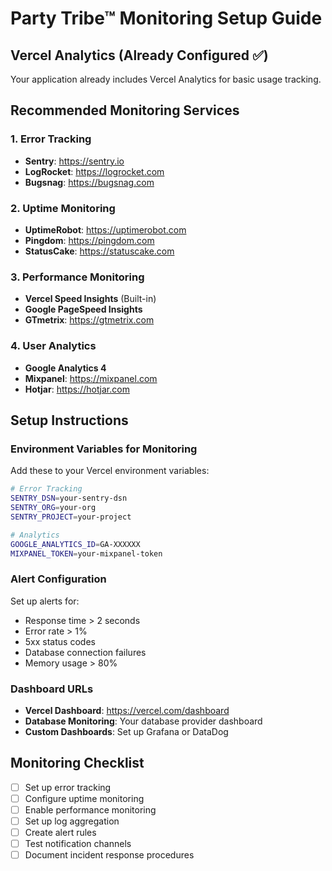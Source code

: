 # Party Tribe™ Monitoring Setup Guide

## Vercel Analytics (Already Configured ✅)
Your application already includes Vercel Analytics for basic usage tracking.

## Recommended Monitoring Services

### 1. Error Tracking
- **Sentry**: https://sentry.io
- **LogRocket**: https://logrocket.com
- **Bugsnag**: https://bugsnag.com

### 2. Uptime Monitoring
- **UptimeRobot**: https://uptimerobot.com
- **Pingdom**: https://pingdom.com
- **StatusCake**: https://statuscake.com

### 3. Performance Monitoring
- **Vercel Speed Insights** (Built-in)
- **Google PageSpeed Insights**
- **GTmetrix**: https://gtmetrix.com

### 4. User Analytics
- **Google Analytics 4**
- **Mixpanel**: https://mixpanel.com
- **Hotjar**: https://hotjar.com

## Setup Instructions

### Environment Variables for Monitoring
Add these to your Vercel environment variables:

```bash
# Error Tracking
SENTRY_DSN=your-sentry-dsn
SENTRY_ORG=your-org
SENTRY_PROJECT=your-project

# Analytics
GOOGLE_ANALYTICS_ID=GA-XXXXXX
MIXPANEL_TOKEN=your-mixpanel-token
```

### Alert Configuration
Set up alerts for:
- Response time > 2 seconds
- Error rate > 1%
- 5xx status codes
- Database connection failures
- Memory usage > 80%

### Dashboard URLs
- **Vercel Dashboard**: https://vercel.com/dashboard
- **Database Monitoring**: Your database provider dashboard
- **Custom Dashboards**: Set up Grafana or DataDog

## Monitoring Checklist
- [ ] Set up error tracking
- [ ] Configure uptime monitoring
- [ ] Enable performance monitoring
- [ ] Set up log aggregation
- [ ] Create alert rules
- [ ] Test notification channels
- [ ] Document incident response procedures
